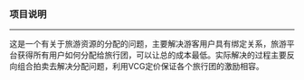 ### 项目说明
---
这是一个有关于旅游资源的分配的问题，主要解决游客用户具有绑定关系，旅游平台获得所有用户如何分配给旅行团，可以让总的成本最低。实际解决的过程主要反向组合拍卖去解决分配问题，利用VCG定价保证各个旅行团的激励相容。